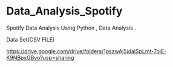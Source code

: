 # Data_Analysis_Spotify
Spotify Data Analysis Using Python , Data Analysis .


Data Set(CSV FILE)

https://drive.google.com/drive/folders/1pszwAj5jdajSpLmt-7oiE-K9NBpxGBvo?usp=sharing
